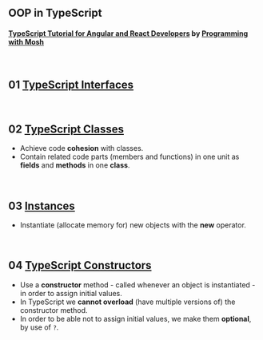 ## OOP in TypeScript

#### [TypeScript Tutorial for Angular and React Developers](https://youtu.be/NjN00cM18Z4?t=21m5s) by [Programming with Mosh](https://www.youtube.com/channel/UCWv7vMbMWH4-V0ZXdmDpPBA)


&nbsp;
## 01 [TypeScript Interfaces](https://youtu.be/P17bFRuefjA)

&nbsp;
## 02 [TypeScript Classes](https://youtu.be/W9Ah_ZDFc1c)

* Achieve code **cohesion** with classes.
* Contain related code parts (members and functions) in one unit as **fields** and **methods** in one **class**.

&nbsp;
## 03 [Instances](https://youtu.be/NjN00cM18Z4?t=29m29s)

* Instantiate (allocate memory for) new objects with the **new** operator.

&nbsp;
## 04 [TypeScript Constructors](https://youtu.be/tiWqCBXnWj0)

* Use a **constructor** method - called whenever an object is instantiated - in order to assign initial values.
* In TypeScript we **cannot overload** (have multiple versions of) the constructor method.
* In order to be able not to assign initial values, we make them **optional**, by use of `?`.
